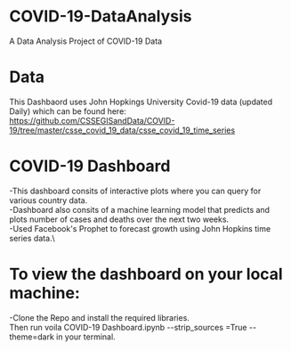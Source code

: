 # COVID-19-DataAnalysis
A Data Analysis Project of COVID-19 Data

# Data 
This Dashbaord uses John Hopkings University Covid-19 data (updated Daily) which can be found here:
https://github.com/CSSEGISandData/COVID-19/tree/master/csse_covid_19_data/csse_covid_19_time_series

# COVID-19 Dashboard
-This dashboard consits of interactive plots where you can query for various country data.\
-Dashboard also consits of a machine learning model that predicts and plots number of cases and deaths over the next two weeks.\
-Used Facebook's Prophet to forecast growth using John Hopkins time series data.\

# To view the dashboard on your local machine:
-Clone the Repo and install the required libraries.\
Then run voila COVID-19 Dashboard.ipynb --strip_sources =True --theme=dark in your terminal.


